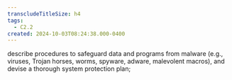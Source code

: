 ```yaml
---
transcludeTitleSize: h4
tags:
  - C2.2
created: 2024-10-03T08:24:38.000-0400
---
```

describe procedures to safeguard data and programs from malware (e.g., viruses, Trojan horses, worms, spyware, adware, malevolent macros), and devise a thorough system protection plan;
